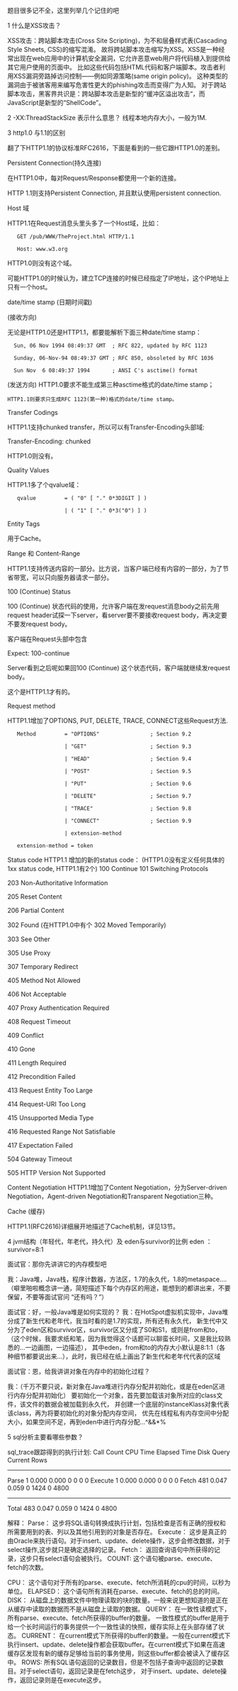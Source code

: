 题目很多记不全，这里列举几个记住的吧

1 什么是XSS攻击？

XSS攻击：跨站脚本攻击(Cross Site Scripting)，为不和层叠样式表(Cascading Style Sheets, CSS)的缩写混淆。
故将跨站脚本攻击缩写为XSS。XSS是一种经常出现在web应用中的计算机安全漏洞，它允许恶意web用户将代码植入到提供给其它用户使用的页面中。
比如这些代码包括HTML代码和客户端脚本。攻击者利用XSS漏洞旁路掉访问控制——例如同源策略(same origin policy)。
这种类型的漏洞由于被骇客用来编写危害性更大的phishing攻击而变得广为人知。
对于跨站脚本攻击，黑客界共识是：跨站脚本攻击是新型的“缓冲区溢出攻击“，而JavaScript是新型的“ShellCode”。



2 -XX:ThreadStackSize 表示什么意思？
线程本地内存大小，一般为1M.


3 http1.0 与1.1的区别

翻了下HTTP1.1的协议标准RFC2616，下面是看到的一些它跟HTTP1.0的差别。



Persistent Connection(持久连接)


在HTTP1.0中，每对Request/Response都使用一个新的连接。


HTTP 1.1则支持Persistent Connection, 并且默认使用persistent connection.




Host 域



HTTP1.1在Request消息头里头多了一个Host域，比如：



       GET /pub/WWW/TheProject.html HTTP/1.1

       Host: www.w3.org




   HTTP1.0则没有这个域。

   可能HTTP1.0的时候认为，建立TCP连接的时候已经指定了IP地址，这个IP地址上只有一个host。



date/time stamp (日期时间戳)


(接收方向)

无论是HTTP1.0还是HTTP1.1，都要能解析下面三种date/time stamp：



      Sun, 06 Nov 1994 08:49:37 GMT  ; RFC 822, updated by RFC 1123

      Sunday, 06-Nov-94 08:49:37 GMT ; RFC 850, obsoleted by RFC 1036

      Sun Nov  6 08:49:37 1994       ; ANSI C's asctime() format



(发送方向)
    HTTP1.0要求不能生成第三种asctime格式的date/time stamp；

    HTTP1.1则要求只生成RFC 1123(第一种)格式的date/time stamp。







Transfer Codings



HTTP1.1支持chunked transfer，所以可以有Transfer-Encoding头部域:

Transfer-Encoding: chunked



   HTTP1.0则没有。





Quality Values



HTTP1.1多了个qvalue域：



       qvalue         = ( "0" [ "." 0*3DIGIT ] )

                      | ( "1" [ "." 0*3("0") ] )





Entity Tags



用于Cache。





Range 和 Content-Range



HTTP1.1支持传送内容的一部分。比方说，当客户端已经有内容的一部分，为了节省带宽，可以只向服务器请求一部分。





100 (Continue) Status



100 (Continue) 状态代码的使用，允许客户端在发request消息body之前先用request header试探一下server，看server要不要接收request body，再决定要不要发request body。

客户端在Request头部中包含

Expect: 100-continue

Server看到之后呢如果回100 (Continue) 这个状态代码，客户端就继续发request body。



这个是HTTP1.1才有的。





Request method



HTTP1.1增加了OPTIONS, PUT, DELETE, TRACE, CONNECT这些Request方法.



       Method         = "OPTIONS"                ; Section 9.2

                      | "GET"                    ; Section 9.3

                      | "HEAD"                   ; Section 9.4

                      | "POST"                   ; Section 9.5

                      | "PUT"                    ; Section 9.6

                      | "DELETE"                 ; Section 9.7

                      | "TRACE"                  ; Section 9.8

                      | "CONNECT"                ; Section 9.9

                      | extension-method

       extension-method = token





Status code
HTTP1.1 增加的新的status code：
(HTTP1.0没有定义任何具体的1xx status code, HTTP1.1有2个)
100 Continue
101 Switching Protocols



203 Non-Authoritative Information

205 Reset Content

206 Partial Content



302 Found (在HTTP1.0中有个 302 Moved Temporarily)

303 See Other

305 Use Proxy

307 Temporary Redirect



405 Method Not Allowed

406 Not Acceptable

407 Proxy Authentication Required

408 Request Timeout

409 Conflict

410 Gone

411 Length Required

412 Precondition Failed

413 Request Entity Too Large

414 Request-URI Too Long

415 Unsupported Media Type

416 Requested Range Not Satisfiable

417 Expectation Failed



504 Gateway Timeout

505 HTTP Version Not Supported







Content Negotiation
HTTP1.1增加了Content Negotiation，分为Server-driven Negotiation，Agent-driven Negotiation和Transparent Negotiation三种。





Cache (缓存)



HTTP1.1(RFC2616)详细展开地描述了Cache机制，详见13节。


4 jvm结构（年轻代，年老代，持久代）及 eden与survivor的比例
eden ：survivor=8:1

面试官：那你先讲讲它的内存模型吧

我：Java堆，Java栈，程序计数器，方法区，1.7的永久代，1.8的metaspace....
（噼里啪啦概念讲一通，简短描述下每个内存区的用途，能想到的都讲出来，不要保留，不要等面试官问 “还有吗？”）

面试官：好，一般Java堆是如何实现的？
我：在HotSpot虚拟机实现中，Java堆分成了新生代和老年代，我当时看的是1.7的实现，所有还有永久代，
新生代中又分为了eden区和survivor区，survivor区又分成了S0和S1，或则是from和to，
（这个时候，我要求纸和笔，因为我觉得这个话题可以聊蛮长时间，又是我比较熟悉的...一边画图，一边描述），
其中eden，from和to的内存大小默认是8:1:1（各种细节都要说出来...），此时，我已经在纸上画出了新生代和老年代代表的区域

面试官：恩，给我讲讲对象在内存中的初始化过程？

我：（千万不要只说，新对象在Java堆进行内存分配并初始化，或是在eden区进行内存分配并初始化）
要初始化一个对象，首先要加载该对象所对应的class文件，该文件的数据会被加载到永久代，
并创建一个底层的instanceKlass对象代表该class，再为将要初始化的对象分配内存空间，
优先在线程私有内存空间中分配大小，如果空间不足，再到eden中进行内存分配...^&&*%

5 sql分析主要看哪些参数？

sql_trace跟踪得到的执行计划:
Call              Count             CPU Time                 Elapsed Time                Disk              Query            Current               Rows
------- ------ -------- ------------ ---------- ---------- ---------- ----------
Parse              1                0.000                                  0.000                            0                    0                      0                          0
Execute          1                0.000                                  0.000                            0                    0                      0                          0
Fetch            481              0.047                                  0.059                            0                 1424                  0                        4800
------- ------ -------- ------------ ---------- ---------- ---------- ----------
Total             483              0.047                                  0.059                            0                  1424                  0                       4800



解释：
Parse： 这步将SQL语句转换成执行计划，包括检查是否有正确的授权和所需要用到的表、列以及其他引用到的对象是否存在。
Execute： 这步是真正的由Oracle来执行语句。对于insert、update、delete操作，这步会修改数据，对于select操作,这步就只是确定选择的记录。
Fetch： 返回查询语句中所获得的记录，这步只有select语句会被执行。
COUNT: 这个语句被parse、execute、fetch的次数。

CPU： 这个语句对于所有的parse、execute、fetch所消耗的cpu的时间，以秒为单位。
ELAPSED： 这个语句所有消耗在parse、execute、fetch的总的时间。
DISK： 从磁盘上的数据文件中物理读取的块的数量。一般来说更想知道的是正在从缓存中读取的数据而不是从磁盘上读取的数据。
QUERY： 在一致性读模式下，所有parse、execute、fetch所获得的buffer的数量。 一致性模式的buffer是用于给一个长时间运行的事务提供一个一致性读的快照，缓存实际上在头部存储了状态。
CURRENT： 在current模式下所获得的buffer的数量。一般在current模式下执行insert、update、delete操作都会获取buffer。在current模式下如果在高速缓存区发现有新的缓存足够给当前的事务使用，则这些buffer都会被读入了缓存区中。
ROWS: 所有SQL语句返回的记录数目，但是不包括子查询中返回的记录数目。对于select语句，返回记录是在fetch这步，
对于insert、update、delete操作，返回记录则是在execute这步。